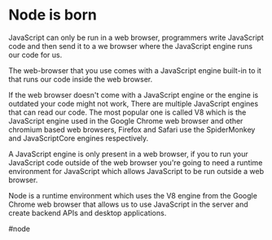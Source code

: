# Node is born
JavaScript can only be run in a web browser, programmers write JavaScript code and then send it to a we browser where the JavaScript engine runs our code for us.

The web-browser that you use comes with a JavaScript engine built-in to it that runs our code inside the web browser. 

If the web browser doesn't come with a JavaScript engine or the engine is outdated your code might not work, There are multiple JavaScript engines that can read our code. The most popular one is called V8 which is the JavaScript engine used in the Google Chrome web browser and other chromium based web browsers, Firefox and Safari use the SpiderMonkey and JavaScriptCore engines respectively.

A JavaScript engine is only present in a web browser, if you to run your JavaScript code outside of the web browser you're going to need a runtime environment for JavaScript which allows JavaScript to be run outside a web browser.

Node is a runtime environment which uses the V8 engine from the Google Chrome web browser that allows us to use JavaScript in the server and create backend APIs and desktop applications.

#node 